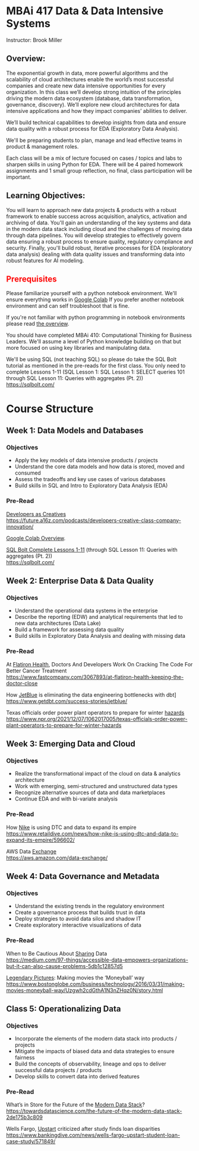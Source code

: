 # MBAi 417 Data & Data Intensive Systems
Instructor: Brook Miller

## Overview:
The exponential growth in data, more powerful algorithms and the scalability of cloud architectures enable the world’s most successful companies and create new data intensive opportunities for every organization.  In this class we’ll develop strong intuition of the principles driving the modern data ecosystem (database, data transformation, governance, discovery).  We’ll explore new cloud architectures for data intensive applications and how they impact companies’ abilities to deliver.  

We’ll build technical capabilities to develop insights from data and ensure data quality with a robust process for EDA (Exploratory Data Analysis).  

We'll be preparing students to plan, manage and lead effective teams in product & management roles. 

Each class will be a mix of lecture focused on cases / topics and labs to sharpen skills in using Python for EDA.  There will be 4 paired homework assignments and 1 small group reflection, no final, class participation will be important. 

## Learning Objectives:
You will learn to approach new data projects & products with a robust framework to enable success across acquisition, analytics, activation and archiving of data.  You'll gain an understanding of the key systems and data in the modern data stack including cloud and the challenges of moving data through data pipelines.  You will develop strategies to effectively govern data ensuring a robust process to ensure quality, regulatory compliance and security.  Finally, you'll build robust, iterative processes for EDA (exploratory data analysis) dealing with data quality issues and transforming data into robust features for AI modeling.

## <span style="color:red">Prerequisites</span>
Please familiarize yourself with a python notebook environment.  We'll ensure everything works in [Google Colab](https://colab.research.google.com/)  If you prefer another notebook environment and can self troubleshoot that is fine.

If you're not familiar with python programming in notebook environments please read [the overview](https://colab.research.google.com/notebooks/basic_features_overview.ipynb).


You should have completed MBAi 410: Computational Thinking for Business Leaders. We'll assume a level of Python knowledge building on that but more focused on using key libraries and manipulating data.

We'll be using SQL (not teaching SQL) so please do take the SQL Bolt tutorial as mentioned in the pre-reads for the first class.   You only need to complete Lessons 1-11 (SQL Lesson 1: SQL Lesson 1: SELECT queries 101 through SQL Lesson 11: Queries with aggregates (Pt. 2))  
https://sqlbolt.com/ 

# Course Structure
## Week 1: Data Models and Databases

### Objectives
- Apply the key models of data intensive products / projects
- Understand the core data models and how data is stored, moved and consumed
- Assess the tradeoffs and key use cases of various databases
- Build skills in SQL and Intro to Exploratory Data Analysis (EDA)

### Pre-Read
[Developers as Creatives](https://future.a16z.com/podcasts/developers-creative-class-company-innovation/)  
https://future.a16z.com/podcasts/developers-creative-class-company-innovation/  

[Google Colab Overview](https://colab.research.google.com/notebooks/basic_features_overview.ipynb).

[SQL Bolt Complete Lessons 1-11](https://sqlbolt.com/  ) (through SQL Lesson 11: Queries with aggregates (Pt. 2))  
https://sqlbolt.com/  


## Week 2: Enterprise Data & Data Quality

### Objectives
- Understand the operational data systems in the enterprise
- Describe the reporting (EDW) and analytical requirements that led to new data architectures (Data Lake)
- Build a framework for assessing data quality
- Build skills in Exploratory Data Analysis and dealing with missing data


### Pre-Read
At [Flatiron Health](https://www.fastcompany.com/3067893/at-flatiron-health-keeping-the-doctor-close), Doctors And Developers Work On Cracking The Code For Better Cancer Treatment   
https://www.fastcompany.com/3067893/at-flatiron-health-keeping-the-doctor-close

How [JetBlue](https://www.getdbt.com/success-stories/jetblue/) is eliminating the data engineering bottlenecks with dbt]  
https://www.getdbt.com/success-stories/jetblue/

Texas officials order power plant operators to prepare for winter [hazards](https://www.npr.org/2021/12/07/1062017005/texas-officials-order-power-plant-operators-to-prepare-for-winter-hazards)    
https://www.npr.org/2021/12/07/1062017005/texas-officials-order-power-plant-operators-to-prepare-for-winter-hazards


## Week 3: Emerging Data and Cloud

### Objectives
- Realize the transformational impact of the cloud on data & analytics architecture
- Work with emerging, semi-structured and unstructured data types
- Recognize alternative sources of data and data marketplaces
- Continue EDA and with bi-variate analysis

### Pre-Read
How [Nike](https://www.retaildive.com/news/how-nike-is-using-dtc-and-data-to-expand-its-empire/596602/) is using DTC and data to expand its empire  
https://www.retaildive.com/news/how-nike-is-using-dtc-and-data-to-expand-its-empire/596602/

AWS Data [Exchange](https://aws.amazon.com/data-exchange/)  
https://aws.amazon.com/data-exchange/


## Week 4: Data Governance and Metadata

### Objectives
- Understand the existing trends in the regulatory environment
- Create a governance process that builds trust in data
- Deploy strategies to avoid data silos and shadow IT 
- Create exploratory interactive visualizations of data

### Pre-Read
When to Be Cautious About [Sharing](https://medium.com/97-things/accessible-data-empowers-organizations-but-it-can-also-cause-problems-5db1c12857d5) Data  
https://medium.com/97-things/accessible-data-empowers-organizations-but-it-can-also-cause-problems-5db1c12857d5   

[Legendary Pictures](https://www.bostonglobe.com/business/technology/2016/03/31/making-movies-moneyball-way/Uzgwh2cdGthA1N3nZHqz0N/story.html): Making movies the ‘Moneyball’ way  
https://www.bostonglobe.com/business/technology/2016/03/31/making-movies-moneyball-way/Uzgwh2cdGthA1N3nZHqz0N/story.html


## Class 5: Operationalizing Data

### Objectives
- Incorporate the elements of the modern data stack into products / projects
- Mitigate the impacts of biased data and data strategies to ensure fairness
- Build the concepts of observability, lineage and ops to deliver successful data projects / products
- Develop skills to convert data into derived features

### Pre-Read
What’s in Store for the Future of the [Modern Data Stack](https://towardsdatascience.com/the-future-of-the-modern-data-stack-2de175b3c809)?   
https://towardsdatascience.com/the-future-of-the-modern-data-stack-2de175b3c809

Wells Fargo, [Upstart](https://www.bankingdive.com/news/wells-fargo-upstart-student-loan-case-study/571849/) criticized after study finds loan disparities  
https://www.bankingdive.com/news/wells-fargo-upstart-student-loan-case-study/571849/

